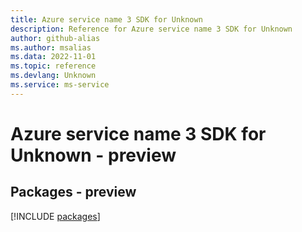 ```yaml
---
title: Azure service name 3 SDK for Unknown
description: Reference for Azure service name 3 SDK for Unknown
author: github-alias
ms.author: msalias
ms.data: 2022-11-01
ms.topic: reference
ms.devlang: Unknown
ms.service: ms-service
---
```

# Azure service name 3 SDK for Unknown - preview
## Packages - preview
[!INCLUDE [packages](service-name-3-index.md)]